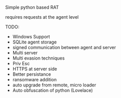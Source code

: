 Simple python based RAT

requires requests at the agent level

TODO:
- Windows Support
- SQLite agent storage
- signed communication between agent and server
- Multi server
- Multi evasion techniques
- Priv Esc
- HTTPS at server side
- Better persistance
- ransomware addition
- auto upgrade from remote, micro loader
- Auto obfuscation of python (Lovelace)

